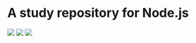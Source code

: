 # A study repository for Node.js

<img src="https://img.shields.io/badge/ejs-brightgreen">
<img src="https://img.shields.io/badge/express-yellowgreen">
<img src="https://img.shields.io/badge/mongoose-MongoDB-green">
